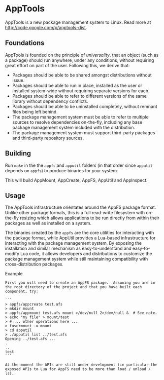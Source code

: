 AppTools
======================

AppTools is a new package management system to Linux.  Read more
at http://code.google.com/p/apptools-dist.

Foundations
--------------

AppTools is founded on the principle of *universality*, that an object (such as a package) should run anywhere, under any conditions, without requiring great effort on part of the user.  Following this, we derive that:
  * Packages should be able to be shared amongst distributions without issue.
  * Packages should be able to run in place, installed as the user or installed system-wide without requiring separate versions for each.
  * Packages should be able to refer to different versions of the same library without dependency conflicts.
  * Packages should be able to be uninstalled completely, without remnant files being left behind.
  * The package management system must be able to refer to multiple sources to resolve dependencies on-the-fly, including any base package management system included with the distribution.
  * The package management system must support third-party packages and third-party repository sources.

Building
--------------
Run `make` in the the `appfs` and `apputil` folders (in that order since `apputil` depends on `appfs`) to produce binaries for your system.

This will build AppMount, AppCreate, AppFS, AppUtil and AppInspect.

Usage
--------------
The AppTools infrastructure orientates around the AppFS package format.  Unlike other package formats, this is a full read-write filesystem with on-the-fly resizing which allows applications to be run directly from within their packages as well as installed on a system.

The binaries created by the `appfs` are the core utilities for interacting with the package format, while AppUtil provides a Lua-based infrastructure for interacting with the package management system.  By exposing the installation and similar mechanism as easy-to-understand and easy-to-modify Lua code, it allows developers and distributions to customize the package management system while still maintaining compatibility with cross-distribution packages.

Example
~~~~~~~~~~~~~
First you will need to create an AppFS package.  Assuming you are in the root directory of the project and that you have built each component, try:

```
> appfs/appcreate test.afs
> mkdir mount
> appfs/appmount test.afs mount >/dev/null 2>/dev/null &  # See note.
> echo "my file" > mount/test
> # ... other operations here ...
> fusermount -u mount
> cd apputil
> ./apputil list ../test.afs
Opening ../test.afs ... 
.
..
test
```

At the moment the APIs are still under development (in particular the exposed APIs to Lua for AppFS need to be more than load / unload / ls).

